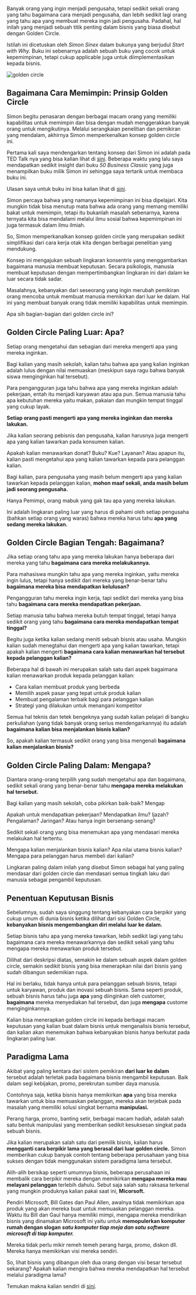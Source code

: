 Banyak orang yang ingin menjadi pengusaha, tetapi sedikit sekali orang yang tahu bagaimana cara menjadi pengusaha, dan lebih sedikit lagi orang yang tahu apa yang membuat mereka ingin jadi pengusaha. Padahal, hal inilah yang menjadi sebuah titik penting dalam bisnis yang biasa disebut dengan Golden Circle. 

Istilah ini dicetuskan oleh _Simon Sinex_ dalam bukunya yang berjudul _Start with Why._ Buku ini sebenarnya adalah sebuah buku yang cocok untuk kepemimpinan, tetapi cukup applicable juga untuk diimplementasikan kepada bisnis. 

![golden circle](https://i.ibb.co/SJvqTPp/0-j-Hs1v-AXk-FMq-Psm-T6.jpg)

Bagaimana Cara Memimpin: Prinsip Golden Circle 
-----------------------------------------------

Simon begitu penasaran dengan berbagai macam orang yang memiliki kapabilitas untuk memimpin dan bisa dengan mudah menggerakkan banyak orang untuk mengikutinya. Melalui serangkaian penelitian dan pemikiran yang mendalam, akhirnya Simon memperkenalkan konsep golden circle ini.   

Pertama kali saya mendengarkan tentang konsep dari Simon ini adalah pada TED Talk nya yang bisa kalian lihat di [sini](https://www.ted.com/talks/simon_sinek_how_great_leaders_inspire_action). Beberapa waktu yang lalu saya mendapatkan sedikit insight dari buku _50 Business Classic_ yang juga menampilkan buku milik Simon ini sehingga saya tertarik untuk membaca buku ini. 

Ulasan saya untuk buku ini bisa kalian lihat di [sini](https://www.goodreads.com/review/show/3503869945?book_show_action=false&from_review_page=1). 

Simon percaya bahwa yang namanya kepemimpinan ini bisa dipelajari. Kita mungkin tidak bisa menutup mata bahwa ada orang yang memang memiliki bakat untuk memimpin, tetapi itu bukanlah masalah sebenarnya, karena ternyata kita bisa mendalami melalui ilmu sosial bahwa kepemimpinan ini juga termasuk dalam ilmu ilmiah. 

So, Simon memperkanalkan konsep golden circle yang merupakan sedikit simplifikasi dari cara kerja otak kita dengan berbagai penelitian yang mendukung.  

Konsep ini mengajukan sebuah lingkaran konsentris yang menggambarkan bagaimana manusia membuat keputusan. Secara psikologis, manusia membuat keputusan dengan mempertimbangkan lingkaran ini dari dalam ke luar secara tidak sadar. 

Masalahnya, kebanyakan dari seseorang yang ingin merubah pemikiran orang mencoba untuk membuat manusia memikirkan dari luar ke dalam. Hal ini yang membuat banyak orang tidak memiliki kapabilitas untuk memimpin. 

Apa sih bagian-bagian dari golden circle ini? 

Golden Circle Paling Luar: Apa? 
--------------------------------

Setiap orang mengetahui dan sebagian dari mereka mengerti apa yang mereka inginkan.  

Bagi kalian yang masih sekolah, kalian tahu bahwa apa yang kalian inginkan adalah lulus dengan nilai memuaskan (meskipun saya ragu bahwa banyak siswa menginginkan hal tersebut). 

Para pengangguran juga tahu bahwa apa yang mereka inginkan adalah pekerjaan, entah itu menjadi karyawan atau apa pun. Semua manusia tahu apa kebutuhan mereka yaitu makan, pakaian dan mungkin tempat tinggal yang cukup layak. 

**Setiap orang pasti mengerti apa yang mereka inginkan dan mereka lakukan.** 

Jika kalian seorang pebisnis dan pengusaha, kalian harusnya juga mengerti apa yang kalian tawarkan pada konsumen kalian. 

Apakah kalian menawarkan donat? Buku? Kue? Layanan? Atau apapun itu, kalian pasti mengetahui apa yang kalian tawarkan kepada para pelanggan kalian. 

Bagi kalian, para pengusaha yang masih belum mengerti apa yang kalian tawarkan kepada pelanggan kalian, **mohon maaf sekali, anda masih belum jadi seorang pengusaha.** 

Hanya Pemimpi, orang mabuk yang gak tau apa yang mereka lakukan. 

Ini adalah lingkaran paling luar yang harus di pahami oleh setiap pengusaha (bahkan setiap orang yang waras) bahwa mereka harus tahu **apa yang sedang mereka lakukan.** 

Golden Circle Bagian Tengah: Bagaimana? 
----------------------------------------

Jika setiap orang tahu apa yang mereka lakukan hanya beberapa dari mereka yang tahu **bagaimana cara mereka melakukannya.** 

Para mahasiswa mungkin tahu apa yang mereka inginkan, yaitu mereka ingin lulus, tetapi hanya sedikit dari mereka yang benar-benar tahu **bagaimana mereka bisa mendapatkan kelulusan?** 

Pengangguran tahu mereka ingin kerja, tapi sedikit dari mereka yang bisa tahu **bagaimana cara mereka mendapatkan pekerjaan.** 

Setiap manusia tahu bahwa mereka butuh tempat tinggal, tetapi hanya sedikit orang yang tahu **bagaimana cara mereka mendapatkan tempat tinggal?** 

Begitu juga ketika kalian sedang meniti sebuah bisnis atau usaha. Mungkin kalian sudah menegtahui dan mengerti apa yang kalian tawarkan, tetapi apakah kalian mengerti **bagaimana cara kalian menawarkan hal tersebut kepada pelanggan kalian?** 

Beberapa hal di bawah ini merupakan salah satu dari aspek bagaimana kalian menawarkan produk kepada pelanggan kalian: 

*   Cara kalian membuat produk yang berbeda 
*   Memilih aspek pasar yang tepat untuk produk kalian 
*   Membuat pengalaman terbaik bagi para pelanggan kalian 
*   Strategi yang dilakukan untuk menangani kompetitor 

Semua hal teknis dan tetek bengeknya yang sudah kalian pelajari di bangku perkuliahan (yang tidak banyak orang serius mendengarkannya) itu adalah **bagaimana kalian bisa menjalankan bisnis kalian?** 

So, apakah kalian termasuk sedikit orang yang bisa mengenali **bagaimana kalian menjalankan bisnis?** 

Golden Circle Paling Dalam: Mengapa? 
-------------------------------------

Diantara orang-orang terpilih yang sudah mengetahui apa dan bagaimana, sedikit sekali orang yang benar-benar tahu **mengapa mereka melakukan hal tersebut.** 

Bagi kalian yang masih sekolah, coba pikirkan baik-baik? Mengap 

Apakah untuk mendapatkan pekerjaan? Mendapatkan ilmu? Ijazah? Pengalaman? Jaringan? Atau hanya ingin bersenang-senang? 

Sedikit sekali orang yang bisa menemukan apa yang mendasari mereka melakukan hal tertentu. 

Mengapa kalian menjalankan bisnis kalian? Apa nilai utama bisnis kalian? Mengapa para pelanggan harus membeli dari kalian? 

Lingkaran paling dalam inilah yang disebut Simon sebagai hal yang paling mendasar dari golden circle dan mendasari semua tingkah laku dari manusia sebagai pengambil keputusan. 

Penentuan Keputusan Bisnis 
---------------------------

Sebelumnya, sudah saya singgung tentang kebanyakan cara berpikir yang cukup umum di dunia bisnis ketika dilihat dari sisi Golden Circle, **kebanyakan bisnis mengembangkan diri melalui luar ke dalam.** 

Setiap bisnis tahu apa yang mereka tawarkan, lebih sedikit lagi yang tahu bagaimana cara mereka menawarkannya dan sedikit sekali yang tahu mengapa mereka menawarkan produk tersebut. 

Dilihat dari deskripsi diatas, semakin ke dalam sebuah aspek dalam golden circle, semakin sedikit bisnis yang bisa menerapkan nilai dari bisnis yang sudah dibangun sedemikian rupa. 

Hal ini berlaku, tidak hanya untuk para pelanggan sebuah bisnis, tetapi untuk karyawan, produk dan inovasi sebuah bisnis. Sama seperti produk, sebuah bisnis harus tahu juga **apa** yang diinginkan oleh customer, **bagaimana** mereka menyediakan hal tersebut, dan juga **mengapa** custome menginginkannya. 

Kalian bisa menerapkan golden circle ini kepada berbagai macam keputusan yang kalian buat dalam bisnis untuk menganalisis bisnis tersebut, dan kalian akan menemukan bahwa kebanyakan bisnis hanya berkutat pada lingkaran paling luar. 

Paradigma Lama 
---------------

Akibat yang paling kentara dari sistem pemikiran **dari luar ke dalam** tersebut adalah terletak pada bagaimana bisnis mengambil keputusan. Baik dalam segi kebijakan, promo, perekrutan sumber daya manusia. 

Contohnya saja, ketika bisnis hanya memikirkan **apa** yang bisa mereka tawarkan untuk bisa memuaskan pelanggan, mereka akan terjebak pada masalah yang memiliki solusi singkat bernama **manipulasi.** 

Perang harga, promo, banting setir, berbagai macam hadiah, adalah salah satu bentuk manipulasi yang memberikan sedikit kesuksesan singkat pada sebuah bisnis. 

Jika kalian merupakan salah satu dari pemilik bisnis, kalian harus **mengganti cara berpikir lama yang berasal dari luar golden circle.** Simon memberikan cukup banyak contoh tentang beberapa perusahaan yang bisa sukses dengan tidak menggunakan sistem paradigma lama tersebut. 

Alih-alih bersikap seperti umumnya bisnis, beberapa perusahaan ini membalik cara berpikir mereka dengan memikirkan **mengapa mereka mau melayani pelanggan** terlebih dahulu. Sebut saja salah satu raksasa terkenal yang mungkin produknya kalian pakai saat ini, **Micorsoft.** 

Pendiri Microsoft, Bill Gates dan Paul Allen, awalnya tidak memikirkan apa produk yang akan mereka buat untuk memuaskan pelanggan mereka. Waktu itu Bill dan Gaul hanya memiliki mimpi, mengapa mereka mendirikan bisnis yang dinamakan Microsoft ini yaitu untuk **memopulerkan komputer rumah dengan slogan** **_satu komputer tiap meja dan satu software microsoft di tiap komputer._** 

Mereka tidak perlu mikir remeh temeh perang harga, promo, diskon dll. Mereka hanya memikirkan visi mereka sendiri. 

So, lihat bisnis yang dibangun oleh dua orang dengan visi besar tersebut sekarang? Apakah kalian mengira bahwa mereka mendapatkan hal tersebut melalui paradigma lama?

Temukan makna kalian sendiri di [sini](http://mestisukses.com/blog/2020/08/31/alasan-untuk-bisnis-start-with-why/).
